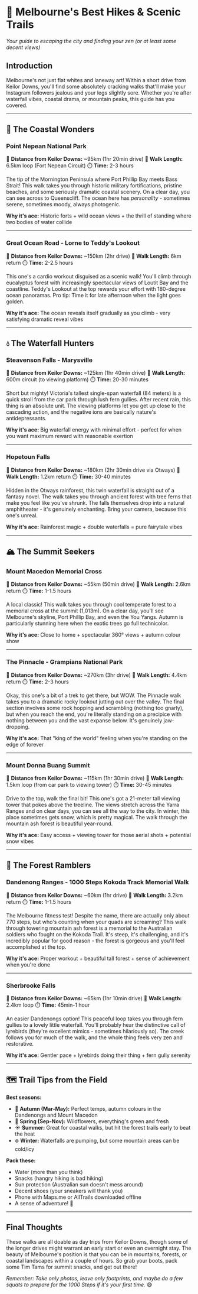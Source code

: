 # 🥾 Melbourne's Best Hikes & Scenic Trails

*Your guide to escaping the city and finding your zen (or at least some decent views)*

## Introduction

Melbourne's not just flat whites and laneway art! Within a short drive from Keilor Downs, you'll find some absolutely cracking walks that'll make your Instagram followers jealous and your legs slightly sore. Whether you're after waterfall vibes, coastal drama, or mountain peaks, this guide has you covered.

---

## 🌊 The Coastal Wonders

### Point Nepean National Park
📍 **Distance from Keilor Downs:** ~95km (1hr 20min drive)
🚶 **Walk Length:** 6.5km loop (Fort Nepean Circuit)
⏱️ **Time:** 2-3 hours

The tip of the Mornington Peninsula where Port Phillip Bay meets Bass Strait! This walk takes you through historic military fortifications, pristine beaches, and some seriously dramatic coastal scenery. On a clear day, you can see across to Queenscliff. The ocean here has *personality* - sometimes serene, sometimes moody, always photogenic.

**Why it's ace:** Historic forts + wild ocean views + the thrill of standing where two bodies of water collide

---

### Great Ocean Road - Lorne to Teddy's Lookout
📍 **Distance from Keilor Downs:** ~150km (2hr drive)
🚶 **Walk Length:** 6km return
⏱️ **Time:** 2-2.5 hours

This one's a cardio workout disguised as a scenic walk! You'll climb through eucalyptus forest with increasingly spectacular views of Loutit Bay and the coastline. Teddy's Lookout at the top rewards your effort with 180-degree ocean panoramas. Pro tip: Time it for late afternoon when the light goes golden.

**Why it's ace:** The ocean reveals itself gradually as you climb - very satisfying dramatic reveal vibes

---

## 💧 The Waterfall Hunters

### Steavenson Falls - Marysville
📍 **Distance from Keilor Downs:** ~125km (1hr 40min drive)
🚶 **Walk Length:** 600m circuit (to viewing platform)
⏱️ **Time:** 20-30 minutes

Short but mighty! Victoria's tallest single-span waterfall (84 meters) is a quick stroll from the car park through lush fern gullies. After recent rain, this thing is an absolute unit. The viewing platforms let you get up close to the cascading action, and the negative ions are basically nature's antidepressants.

**Why it's ace:** Big waterfall energy with minimal effort - perfect for when you want maximum reward with reasonable exertion

---

### Hopetoun Falls
📍 **Distance from Keilor Downs:** ~180km (2hr 30min drive via Otways)
🚶 **Walk Length:** 1.2km return
⏱️ **Time:** 30-40 minutes

Hidden in the Otways rainforest, this twin waterfall is straight out of a fantasy novel. The walk takes you through ancient forest with tree ferns that make you feel like you've shrunk. The falls themselves drop into a natural amphitheater - it's genuinely enchanting. Bring your camera, because this one's unreal.

**Why it's ace:** Rainforest magic + double waterfalls = pure fairytale vibes

---

## 🏔️ The Summit Seekers

### Mount Macedon Memorial Cross
📍 **Distance from Keilor Downs:** ~55km (50min drive)
🚶 **Walk Length:** 2.6km return
⏱️ **Time:** 1-1.5 hours

A local classic! This walk takes you through cool temperate forest to a memorial cross at the summit (1,013m). On a clear day, you'll see Melbourne's skyline, Port Phillip Bay, and even the You Yangs. Autumn is particularly stunning here when the exotic trees go full technicolor.

**Why it's ace:** Close to home + spectacular 360° views + autumn colour show

---

### The Pinnacle - Grampians National Park
📍 **Distance from Keilor Downs:** ~270km (3hr drive)
🚶 **Walk Length:** 4.4km return
⏱️ **Time:** 2-3 hours

Okay, this one's a bit of a trek to get there, but WOW. The Pinnacle walk takes you to a dramatic rocky lookout jutting out over the valley. The final section involves some rock hopping and scrambling (nothing too gnarly), but when you reach the end, you're literally standing on a precipice with nothing between you and the vast expanse below. It's genuinely jaw-dropping.

**Why it's ace:** That "king of the world" feeling when you're standing on the edge of forever

---

### Mount Donna Buang Summit
📍 **Distance from Keilor Downs:** ~115km (1hr 30min drive)
🚶 **Walk Length:** 1.5km loop (from car park to viewing tower)
⏱️ **Time:** 30-45 minutes

Drive to the top, walk the final bit! This one's got a 21-meter tall viewing tower that pokes above the treeline. The views stretch across the Yarra Ranges and on clear days, you can see all the way to the city. In winter, this place sometimes gets snow, which is pretty magical. The walk through the mountain ash forest is beautiful year-round.

**Why it's ace:** Easy access + viewing tower for those aerial shots + potential snow vibes

---

## 🌳 The Forest Ramblers

### Dandenong Ranges - 1000 Steps Kokoda Track Memorial Walk
📍 **Distance from Keilor Downs:** ~60km (1hr drive)
🚶 **Walk Length:** 3.2km return
⏱️ **Time:** 1-1.5 hours

The Melbourne fitness test! Despite the name, there are actually only about 770 steps, but who's counting when your quads are screaming? This walk through towering mountain ash forest is a memorial to the Australian soldiers who fought on the Kokoda Trail. It's steep, it's challenging, and it's incredibly popular for good reason - the forest is gorgeous and you'll feel accomplished at the top.

**Why it's ace:** Proper workout + beautiful tall forest + sense of achievement when you're done

---

### Sherbrooke Falls
📍 **Distance from Keilor Downs:** ~65km (1hr 10min drive)
🚶 **Walk Length:** 2.4km loop
⏱️ **Time:** 45min-1 hour

An easier Dandenongs option! This peaceful loop takes you through fern gullies to a lovely little waterfall. You'll probably hear the distinctive call of lyrebirds (they're excellent mimics - sometimes hilariously so). The creek follows you for much of the walk, and the whole thing feels very zen and restorative.

**Why it's ace:** Gentler pace + lyrebirds doing their thing + fern gully serenity

---

## 🗺️ Trail Tips from the Field

**Best seasons:**
- 🍂 **Autumn (Mar-May):** Perfect temps, autumn colours in the Dandenongs and Mount Macedon
- 🌸 **Spring (Sep-Nov):** Wildflowers, everything's green and fresh
- ☀️ **Summer:** Great for coastal walks, but hit the forest trails early to beat the heat
- ❄️ **Winter:** Waterfalls are pumping, but some mountain areas can be cold/icy

**Pack these:**
- Water (more than you think)
- Snacks (hangry hiking is bad hiking)
- Sun protection (Australian sun doesn't mess around)
- Decent shoes (your sneakers will thank you)
- Phone with Maps.me or AllTrails downloaded offline
- A sense of adventure! 🎒

---

## Final Thoughts

These walks are all doable as day trips from Keilor Downs, though some of the longer drives might warrant an early start or even an overnight stay. The beauty of Melbourne's position is that you can be in mountains, forests, or coastal landscapes within a couple of hours. So grab your boots, pack some Tim Tams for summit snacks, and get out there!

*Remember: Take only photos, leave only footprints, and maybe do a few squats to prepare for the 1000 Steps if it's your first time.* 😅